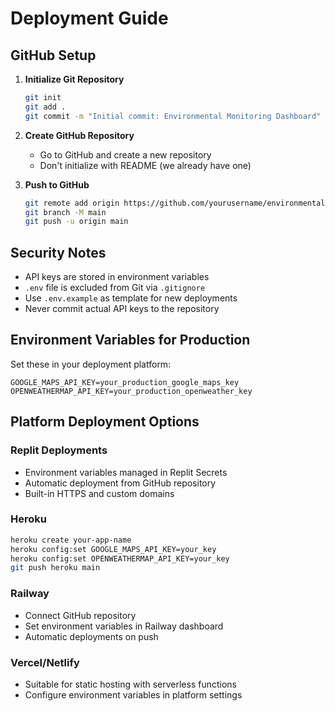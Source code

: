 # Deployment Guide

## GitHub Setup

1. **Initialize Git Repository**
   ```bash
   git init
   git add .
   git commit -m "Initial commit: Environmental Monitoring Dashboard"
   ```

2. **Create GitHub Repository**
   - Go to GitHub and create a new repository
   - Don't initialize with README (we already have one)

3. **Push to GitHub**
   ```bash
   git remote add origin https://github.com/yourusername/environmental-monitoring.git
   git branch -M main
   git push -u origin main
   ```

## Security Notes

- API keys are stored in environment variables
- `.env` file is excluded from Git via `.gitignore`
- Use `.env.example` as template for new deployments
- Never commit actual API keys to the repository

## Environment Variables for Production

Set these in your deployment platform:

```
GOOGLE_MAPS_API_KEY=your_production_google_maps_key
OPENWEATHERMAP_API_KEY=your_production_openweather_key
```

## Platform Deployment Options

### Replit Deployments
- Environment variables managed in Replit Secrets
- Automatic deployment from GitHub repository
- Built-in HTTPS and custom domains

### Heroku
```bash
heroku create your-app-name
heroku config:set GOOGLE_MAPS_API_KEY=your_key
heroku config:set OPENWEATHERMAP_API_KEY=your_key
git push heroku main
```

### Railway
- Connect GitHub repository
- Set environment variables in Railway dashboard
- Automatic deployments on push

### Vercel/Netlify
- Suitable for static hosting with serverless functions
- Configure environment variables in platform settings